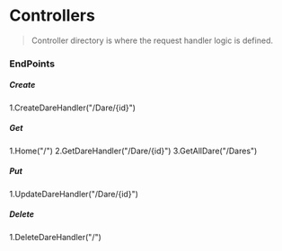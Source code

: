 # Controllers

> Controller directory is where the request handler logic is defined.

### EndPoints


##### Create
1.CreateDareHandler("/Dare/{id}")

##### Get
1.Home("/")
2.GetDareHandler("/Dare/{id}")
3.GetAllDare("/Dares")

##### Put
1.UpdateDareHandler("/Dare/{id}")

##### Delete
1.DeleteDareHandler("/")


